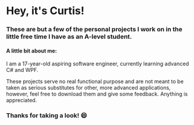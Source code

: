 # Hey, it's Curtis!
### These are but a few of the personal projects I work on in the little free time I have as an A-level student.
#### A little bit about me:  
I am a 17-year-old aspiring software engineer, currently learning advanced C# and WPF.

These projects serve no real functional purpose and are not meant to be taken as serious substitutes for other, more advanced applications, however, feel free to download them and give some feedback. Anything is appreciated.

### Thanks for taking a look! 😄
<!--
**codedbycurtis/codedbycurtis** is a ✨ _special_ ✨ repository because its `README.md` (this file) appears on your GitHub profile.

Here are some ideas to get you started:

- 🔭 I’m currently working on ...
- 🌱 I’m currently learning ...
- 👯 I’m looking to collaborate on ...
- 🤔 I’m looking for help with ...
- 💬 Ask me about ...
- 📫 How to reach me: ...
- 😄 Pronouns: ...
- ⚡ Fun fact: ...
-->
